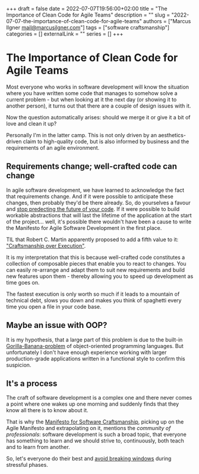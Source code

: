 +++ 
draft = false
date = 2022-07-07T19:56:00+02:00
title = "The Importance of Clean Code for Agile Teams"
description = ""
slug = "2022-07-07-the-importance-of-clean-code-for-agile-teams"
authors = ["Marcus Ilgner <mail@marcusilgner.com>"]
tags = ["software craftsmanship"]
categories = []
externalLink = ""
series = []
+++
# The Importance of Clean Code for Agile Teams

Most everyone who works in software development will know the situation
where you have written some code that manages to somehow solve a current
problem - but when looking at it the next day (or showing it to another 
person), it turns out that there are a couple of design issues with it.

Now the question automatically arises: should we merge it or give it a
bit of love and clean it up?

Personally I'm in the latter camp. This is not only driven by an aesthetics-
driven claim to high-quality code, but is also informed by business and the
requirements of an agile environment.

## Requirements change; well-crafted code can change

In agile software development, we have learned to acknowledge the fact that
requirements change. And if it were possible to anticipate these changes,
then probably they'd be there already. So, do yourselves a favour and 
[stop predecting the future of your code](https://medium.com/swlh/stop-predicting-the-future-of-your-code-e0d403116f90). 
If it were possible to build workable abstractions that will last the
lifetime of the application at the start of the project... well, it's
possible there wouldn't have been a cause to write the Manifesto for Agile
Software Development in the first place.

TIL that Robert C. Martin apparently proposed to add a fifth value to it: ["Craftsmanship over Execution"](https://medium.com/tacta/software-craftmanship-writing-code-for-the-future-a2caf87312e5).

It is my interpretation that this is because well-crafted code constitutes a
collection of composable pieces that enable you to react to changes. You can
easily re-arrange and adapt them to suit new requirements and build new features
upon them - thereby allowing you to speed up development as time goes on.

The fastest execution is only worth so much if it leads to a mountain of
technical debt, slows you down and makes you think of spaghetti every time
you open a file in your code base.

## Maybe an issue with OOP?

It is my hypothesis, that a large part of this problem is due to the
built-in [Gorilla-Banana-problem](https://medium.com/codemonday/banana-gorilla-jungle-oop-5052b2e4d588)
of object-oriented programming languages. But unfortunately I don't have
enough experience working with larger production-grade applications written
in a functional style to confirm this suspicion. 

## It's a process

The craft of software development is a complex one and there never comes a
point where one wakes up one morning and suddenly finds that they know all
there is to know about it.

That is why the [Manifesto for Software Craftsmanship](http://manifesto.softwarecraftsmanship.org/),
picking up on the Agile Manifesto and extrapolating on it,
mentions the *community of professionals*: software development is such
a broad topic, that everyone has something to learn and we should strive to,
continuously, both teach and to learn from another.

So, let's everyone do their best and [avoid breaking windows](https://medium.com/@learnstuff.io/broken-window-theory-in-software-development-bef627a1ce99)
during stressful phases.